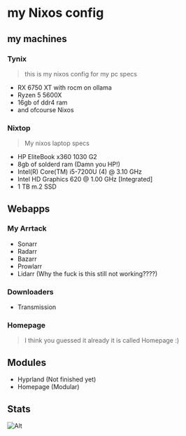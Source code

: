 # my Nixos config
## my machines
### Tynix
> this is my nixos config for my pc 
specs
- RX 6750 XT with rocm on ollama
- Ryzen 5 5600X
- 16gb of ddr4 ram
- and ofcourse Nixos

### Nixtop
> My nixos laptop
specs
- HP EliteBook x360 1030 G2
- 8gb of solderd ram (Damn you HP!)
- Intel(R) Core(TM) i5-7200U (4) @ 3.10 GHz
- Intel HD Graphics 620 @ 1.00 GHz [Integrated]
- 1 TB m.2 SSD
## Webapps
### My Arrtack
- Sonarr
- Radarr
- Bazarr
- Prowlarr
- Lidarr (Why the fuck is this still not working????)
### Downloaders
- Transmission
### Homepage
> I think you guessed it already it is called Homepage :)
## Modules
- Hyprland (Not finished yet)
- Homepage (Modular)
## Stats
![Alt](https://repobeats.axiom.co/api/embed/6df55596c911880937e2f2561b193ba696df4dce.svg "Repobeats analytics image")
